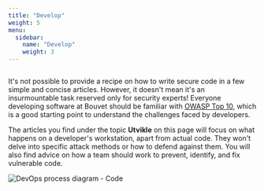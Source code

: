 ```yaml
---
title: "Develop"
weight: 5
menu:
  sidebar:
    name: "Develop"
    weight: 3
---
```

<div class="row category-intro">
    <div class="column">
        <p>
            It's not possible to provide a recipe on how to write secure code in a few simple and concise articles. However, it doesn't mean it's an insurmountable task reserved only for security experts! Everyone developing software at Bouvet should be familiar with <a href="https://owasp.org/www-project-top-ten/">OWASP Top 10</a>, which is a good starting point to understand the challenges faced by developers.
        </p>
        <p>
            The articles you find under the topic <b>Utvikle</b> on this page will focus on what happens on a developer's workstation, apart from actual code. They won't delve into specific attack methods or how to defend against them. You will also find advice on how a team should work to prevent, identify, and fix vulnerable code.
        </p>
    </div>
    <div class="column">
        <img alt="DevOps process diagram - Code" src="/devops_code.svg"/>
    </div>
</div>